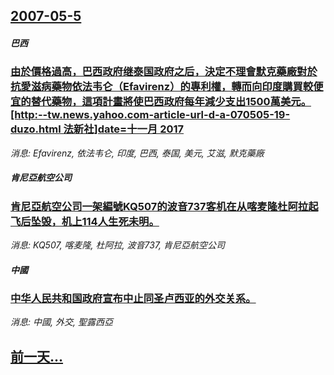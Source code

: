 ## [2007-05-5](/news/2007/05/5/index.md)

##### 巴西
### [由於價格過高，巴西政府继泰国政府之后，決定不理會默克藥廠對於抗愛滋病藥物依法韦仑（Efavirenz）的專利權，轉而向印度購買較便宜的替代藥物，這項計畫將使巴西政府每年減少支出1500萬美元。[http:--tw.news.yahoo.com-article-url-d-a-070505-19-duzo.html 法新社]date=十一月 2017 ](/news/2007/05/5/由於價格過高-巴西政府继泰国政府之后-決定不理會默克藥廠對於抗愛滋病藥物依法韦仑-Efavirenz-的專利權-轉而向印.md)
_消息: Efavirenz, 依法韦仑, 印度, 巴西, 泰国, 美元, 艾滋, 默克藥廠_

##### 肯尼亞航空公司
### [肯尼亞航空公司一架編號KQ507的波音737客机在从喀麦隆杜阿拉起飞后坠毁，机上114人生死未明。](/news/2007/05/5/肯尼亞航空公司一架編號KQ507的波音737客机在从喀麦隆杜阿拉起飞后坠毁-机上114人生死未明.md)
_消息: KQ507, 喀麦隆, 杜阿拉, 波音737, 肯尼亞航空公司_

##### 中國
### [中华人民共和国政府宣布中止同圣卢西亚的外交关系。](/news/2007/05/5/中华人民共和国政府宣布中止同圣卢西亚的外交关系.md)
_消息: 中國, 外交, 聖露西亞_

## [前一天...](/news/2007/05/4/index.md)

